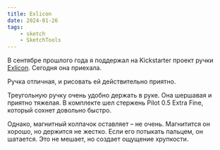 ```yaml
---
title: Exlicon
date: 2024-01-26
tags:
    - sketch
    - SketchTools
---
```


В сентябре прошлого года я поддержал на Kickstarter проект ручки [Exlicon](https://www.kickstarter.com/projects/ddiin/exlicon-magnetic-penthe-ergonomic-writing-and-crafting-tool). Сегодня она приехала.

Ручка отличная, и рисовать ей действительно приятно.

Треугольную ручку очень удобно держать в руке. Она шершавая и приятно тяжелая. В комплекте шел стержень Pilot 0.5 Extra Fine, который сохнет довольно быстро.

Однако, магнитный колпачок оставляет – не очень. Магнитится он хорошо, но держится не жестко. Если его потыкать пальцем, он шатается. Это не мешает, но создает ощущение хрупкости.
